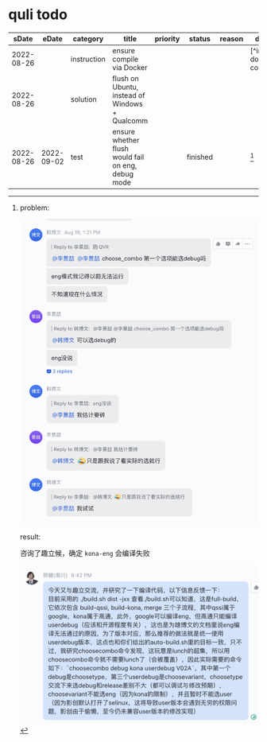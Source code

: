# quli todo

| sDate      | eDate      | category    | title                                              | priority | status   | reason | detail                |
| ---------- | ---------- | ----------- | -------------------------------------------------- | -------- | -------- | ------ | --------------------- |
| 2022-08-26 |            | instruction | ensure compile via Docker                          |          |          |        | [^ins-docker-compile] |
| 2022-08-26 |            | solution    | flush on Ubuntu, instead of Windows + Qualcomm     |          |          |        |                       |
| 2022-08-26 | 2022-09-02 | test        | ensure whether flush would fail on eng, debug mode |          | finished |        | [^test-flush-mode]    |

[^ins-compile-via-docker]:
    ![picture 2](.imgs/TODO-1661499942273-e8b34641cfab7fde055290450b119b04d9eb0e67ce111b073d4022000ebfeed5.png)  

[^test-flush-mode]:
    problem:

      ![picture 1](.imgs/TODO-1661499740543-883de3c5ed77b524428b72269c0a8e9b5bfa9fbdaccf002058b1596165891ada.png)  

    result:

      咨询了趣立候，确定 `kona-eng`  会编译失败

      ![picture 3](.imgs/TODO-1662122825672-1ff438072b04ad0d7fc1ddd35f677eab0668e94c145aefd33ba9faea03aaccb1.png)  

